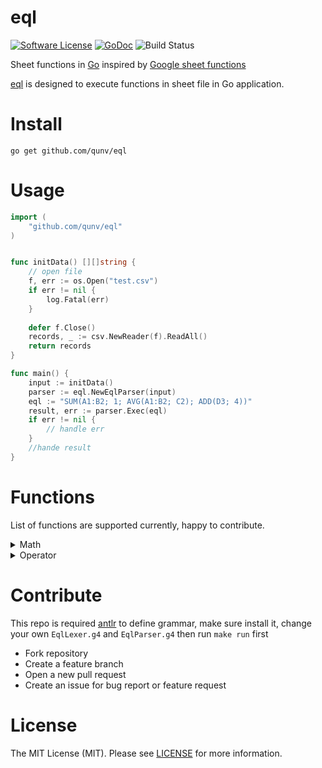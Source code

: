 # eql

[![Software License](https://img.shields.io/badge/license-MIT-brightgreen.svg?style=flat-square)](LICENSE)
[![GoDoc](https://img.shields.io/badge/godoc-reference-blue.svg?style=flat-square)](https://godoc.org/github.com/qunv/eql)
![Build Status](https://github.com/qunv/eql/actions/workflows/test.yml/badge.svg?branch=main)

Sheet functions in [Go](http://www.golang.org) inspired by [Google sheet functions]()

[eql](https://github.com/qunv/eql) is designed to execute functions in sheet file in Go application.

# Install

```shell
go get github.com/qunv/eql
```

# Usage

```go
import (
	"github.com/qunv/eql"
)


func initData() [][]string {
    // open file
    f, err := os.Open("test.csv")
    if err != nil {
        log.Fatal(err)
    }
    
    defer f.Close()
    records, _ := csv.NewReader(f).ReadAll()
    return records
}

func main() {
	input := initData()
	parser := eql.NewEqlParser(input)
	eql := "SUM(A1:B2; 1; AVG(A1:B2; C2); ADD(D3; 4))"
	result, err := parser.Exec(eql)
	if err != nil {
		// handle err
    }
	//hande result
}
```

# Functions

List of functions are supported currently, happy to contribute.

<details><summary>Math</summary>

- SUM
- ABS
</details>

<details><summary>Operator</summary>

- ADD
- AVG
- CONCAT
- DIVIDE
- EQ
- MULTIPLY
- GT
</details>

# Contribute

This repo is required [antlr](https://www.antlr.org/) to define grammar, make sure install it, change your own `EqlLexer.g4`
and `EqlParser.g4` then run `make run` first

- Fork repository
- Create a feature branch
- Open a new pull request
- Create an issue for bug report or feature request

# License
The MIT License (MIT). Please see [LICENSE](LICENSE) for more information.